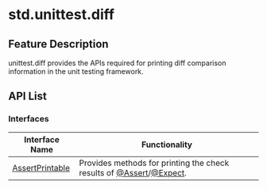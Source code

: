 # std.unittest.diff

## Feature Description

unittest.diff provides the APIs required for printing diff comparison information in the unit testing framework.

## API List

### Interfaces

| Interface Name | Functionality |
| --------------------------- | ------------------------ |
| [AssertPrintable](./unittest_diff_package_api/unittest_diff_package_interfaces.md#interface-assertprintable) | Provides methods for printing the check results of [@Assert](../unittest_testmacro/unittest_testmacro_package_api/unittest_testmacro_package_macros.md#assert-macro)/[@Expect](../unittest_testmacro/unittest_testmacro_package_api/unittest_testmacro_package_macros.md#expect-macro). |
